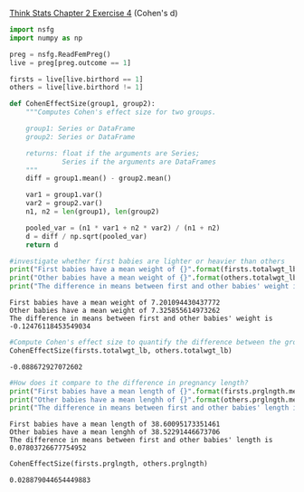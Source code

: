[Think Stats Chapter 2 Exercise 4](http://greenteapress.com/thinkstats2/html/thinkstats2003.html#toc24) (Cohen's d)

```python
import nsfg
import numpy as np
```


```python
preg = nsfg.ReadFemPreg()
live = preg[preg.outcome == 1]
```


```python
firsts = live[live.birthord == 1]
others = live[live.birthord != 1]
```


```python
def CohenEffectSize(group1, group2):
    """Computes Cohen's effect size for two groups.

    group1: Series or DataFrame
    group2: Series or DataFrame

    returns: float if the arguments are Series;
             Series if the arguments are DataFrames
    """
    diff = group1.mean() - group2.mean()

    var1 = group1.var()
    var2 = group2.var()
    n1, n2 = len(group1), len(group2)

    pooled_var = (n1 * var1 + n2 * var2) / (n1 + n2)
    d = diff / np.sqrt(pooled_var)
    return d
```


```python
#investigate whether first babies are lighter or heavier than others
print("First babies have a mean weight of {}".format(firsts.totalwgt_lb.mean()))
print("Other babies have a mean weight of {}".format(others.totalwgt_lb.mean()))
print("The difference in means between first and other babies' weight is {}".format(firsts.totalwgt_lb.mean() - others.totalwgt_lb.mean()))
```

    First babies have a mean weight of 7.201094430437772
    Other babies have a mean weight of 7.325855614973262
    The difference in means between first and other babies' weight is -0.12476118453549034



```python
#Compute Cohen's effect size to quantify the difference between the groups
CohenEffectSize(firsts.totalwgt_lb, others.totalwgt_lb)
```




    -0.088672927072602




```python
#How does it compare to the difference in pregnancy length?
print("First babies have a mean length of {}".format(firsts.prglngth.mean()))
print("Other babies have a mean lenghh of {}".format(others.prglngth.mean()))
print("The difference in means between first and other babies' length is {}".format(firsts.prglngth.mean() - others.prglngth.mean()))
```

    First babies have a mean length of 38.60095173351461
    Other babies have a mean lenghh of 38.52291446673706
    The difference in means between first and other babies' length is 0.07803726677754952



```python
CohenEffectSize(firsts.prglngth, others.prglngth)
```




    0.028879044654449883

